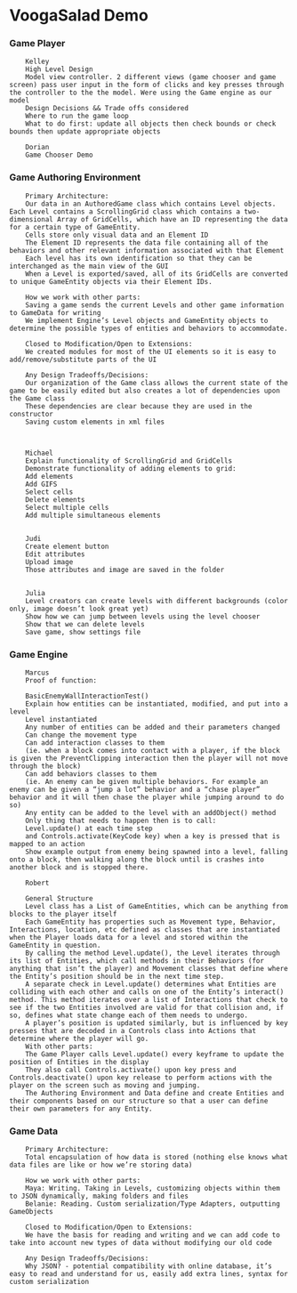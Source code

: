 VoogaSalad Demo
==
### Game Player
		
		Kelley
		High Level Design
		Model view controller. 2 different views (game chooser and game screen) pass user input in the form of clicks and key presses through the controller to the the model. Were using the Game engine as our model
		Design Decisions && Trade offs considered
		Where to run the game loop
		What to do first: update all objects then check bounds or check bounds then update appropriate objects
		
		Dorian
		Game Chooser Demo
		
### Game Authoring Environment
		
		Primary Architecture:
		Our data in an AuthoredGame class which contains Level objects. Each Level contains a ScrollingGrid class which contains a two-dimensional Array of GridCells, which have an ID representing the data for a certain type of GameEntity.
		Cells store only visual data and an Element ID
		The Element ID represents the data file containing all of the behaviors and other relevant information associated with that Element
		Each level has its own identification so that they can be interchanged as the main view of the GUI
		When a Level is exported/saved, all of its GridCells are converted to unique GameEntity objects via their Element IDs. 
		
		How we work with other parts:
		Saving a game sends the current Levels and other game information to GameData for writing
		We implement Engine’s Level objects and GameEntity objects to determine the possible types of entities and behaviors to accommodate.
		
		Closed to Modification/Open to Extensions:
		We created modules for most of the UI elements so it is easy to add/remove/substitute parts of the UI
		
		Any Design Tradeoffs/Decisions:
		Our organization of the Game class allows the current state of the game to be easily edited but also creates a lot of dependencies upon the Game class
		These dependencies are clear because they are used in the constructor
		Saving custom elements in xml files
		
		
		
		Michael
		Explain functionality of ScrollingGrid and GridCells
		Demonstrate functionality of adding elements to grid:
		Add elements
		Add GIFS
		Select cells
		Delete elements
		Select multiple cells
		Add multiple simultaneous elements
		
		
		Judi
		Create element button
		Edit attributes
		Upload image
		Those attributes and image are saved in the folder
		
		
		Julia
		Level creators can create levels with different backgrounds (color only, image doesn’t look great yet)
		Show how we can jump between levels using the level chooser 
		Show that we can delete levels
		Save game, show settings file
		
### Game Engine
		
		Marcus
		Proof of function:
		
		BasicEnemyWallInteractionTest()
		Explain how entities can be instantiated, modified, and put into a level
		Level instantiated
		Any number of entities can be added and their parameters changed
		Can change the movement type
		Can add interaction classes to them
		(ie. when a block comes into contact with a player, if the block is given the PreventClipping interaction then the player will not move through the block)
		Can add behaviors classes to them
		(ie. An enemy can be given multiple behaviors. For example an enemy can be given a “jump a lot” behavior and a “chase player” behavior and it will then chase the player while jumping around to do so)
		Any entity can be added to the level with an addObject() method
		Only thing that needs to happen then is to call:
		Level.update() at each time step 
		and Controls.activate(KeyCode key) when a key is pressed that is mapped to an action
		Show example output from enemy being spawned into a level, falling onto a block, then walking along the block until is crashes into another block and is stopped there.
		
		Robert
		
		General Structure
		Level class has a List of GameEntities, which can be anything from blocks to the player itself
		Each GameEntity has properties such as Movement type, Behavior, Interactions, location, etc defined as classes that are instantiated when the Player loads data for a level and stored within the GameEntity in question. 
		By calling the method Level.update(), the Level iterates through its list of Entities, which call methods in their Behaviors (for anything that isn’t the player) and Movement classes that define where the Entity’s position should be in the next time step. 
		A separate check in Level.update() determines what Entities are colliding with each other and calls on one of the Entity’s interact() method. This method iterates over a list of Interactions that check to see if the two Entities involved are valid for that collision and, if so, defines what state change each of them needs to undergo.
		A player’s position is updated similarly, but is influenced by key presses that are decoded in a Controls class into Actions that determine where the player will go.
		With other parts:
		The Game Player calls Level.update() every keyframe to update the position of Entities in the display
		They also call Controls.activate() upon key press and Controls.deactivate() upon key release to perform actions with the player on the screen such as moving and jumping.
		The Authoring Environment and Data define and create Entities and their components based on our structure so that a user can define their own parameters for any Entity.
		
		
### Game Data
		
		Primary Architecture:
		Total encapsulation of how data is stored (nothing else knows what data files are like or how we’re storing data)
		
		How we work with other parts:
		Maya: Writing. Taking in Levels, customizing objects within them to JSON dynamically, making folders and files
		Belanie: Reading. Custom serialization/Type Adapters, outputting GameObjects
		
		Closed to Modification/Open to Extensions:
		We have the basis for reading and writing and we can add code to take into account new types of data without modifying our old code
		
		Any Design Tradeoffs/Decisions:
		Why JSON? - potential compatibility with online database, it’s easy to read and understand for us, easily add extra lines, syntax for custom serialization
